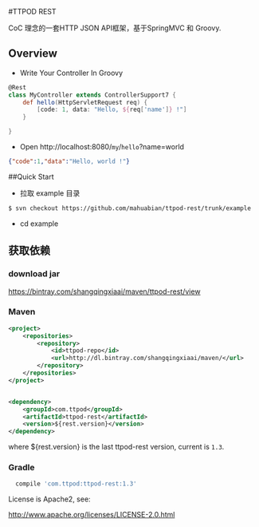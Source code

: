 #TTPOD REST



CoC 理念的一套HTTP JSON API框架，基于SpringMVC 和 Groovy.


## Overview

* Write Your Controller In Groovy

``` groovy
@Rest
class MyController extends ControllerSupport7 {
    def hello(HttpServletRequest req) {
        [code: 1, data: "Hello, ${req['name']} !"]
    }

}
```

* Open http://localhost:8080/`my`/`hello`?name=world

``` json
{"code":1,"data":"Hello, world !"}
```



##Quick Start


* 拉取 example 目录


``` bash
$ svn checkout https://github.com/mahuabian/ttpod-rest/trunk/example
```


* cd example





## 获取依赖 

### download jar

<https://bintray.com/shangqingxiaai/maven/ttpod-rest/view>


### Maven

```xml
<project>
    <repositories>
        <repository>
            <id>ttpod-repo</id>
            <url>http://dl.bintray.com/shangqingxiaai/maven/</url>
        </repository>
    </repositories>
</project>


<dependency>
    <groupId>com.ttpod</groupId>
    <artifactId>ttpod-rest</artifactId>
    <version>${rest.version}</version>
</dependency>    
```

where ${rest.version} is the last ttpod-rest version, current is `1.3`.

### Gradle

``` groovy
  compile 'com.ttpod:ttpod-rest:1.3'
```  

  




License is Apache2, see:

  http://www.apache.org/licenses/LICENSE-2.0.html
  






